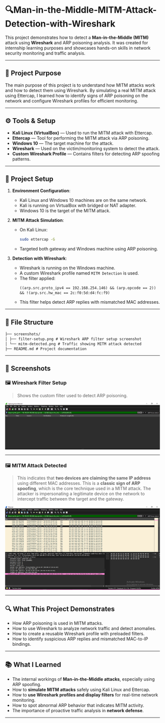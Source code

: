 # 🔍Man-in-the-Middle-MITM-Attack-Detection-with-Wireshark
This project demonstrates how to detect a **Man-in-the-Middle (MITM)** attack using **Wireshark** and ARP poisoning analysis. It was created for internship learning purposes and showcases hands-on skills in network security monitoring and traffic analysis.

---

## 📌 Project Purpose

The main purpose of this project is to understand how MITM attacks work and how to detect them using Wireshark. By simulating a real MITM attack using Ettercap, I learned how to identify signs of ARP poisoning on the network and configure Wireshark profiles for efficient monitoring.

---

## ⚙️ Tools & Setup

- **Kali Linux (VirtualBox)** — Used to run the MITM attack with Ettercap.
- **Ettercap** — Tool for performing the MITM attack via ARP poisoning.
- **Windows 10** — The target machine for the attack.
- **Wireshark** — Used on the victim/monitoring system to detect the attack.
- **Custom Wireshark Profile** — Contains filters for detecting ARP spoofing patterns.

---

## 🧪 Project Setup

1. **Environment Configuration**:
   - Kali Linux and Windows 10 machines are on the same network.
   - Kali is running on VirtualBox with bridged or NAT adapter.
   - Windows 10 is the target of the MITM attack.

2. **MITM Attack Simulation**:
   - On Kali Linux:
     ```bash
     sudo ettercap -G
     ```
   - Targeted both gateway and Windows machine using ARP poisoning.

3. **Detection with Wireshark**:
   - Wireshark is running on the Windows machine.
   - A custom Wireshark profile named `MITM Detection` is used.
   - The filter applied:
     ```wireshark
     ((arp.src.proto_ipv4 == 192.168.254.146) && (arp.opcode == 2)) && !(arp.src.hw_mac == 2c:f0:5d:d4:fc:f9)
     ```
   - This filter helps detect ARP replies with mismatched MAC addresses.

---
## 📁 File Structure

```text
├── screenshots/
│ ├── filter-setup.png # Wireshark ARP filter setup screenshot
│ └── mitm-detected.png # Traffic showing MITM attack detected
├── README.md # Project documentation
```

---

## 📸 Screenshots

### 🖼️ Wireshark Filter Setup
> Shows the custom filter used to detect ARP poisoning.

![Wireshark Filter Setup](./screenshots/filter-setup.PNG)

---

### 🖼️ MITM Attack Detected
> This indicates that **two devices are claiming the same IP address** using different MAC addresses. This is a **classic sign of ARP spoofing**, which is the core technique used in a MITM attack. The attacker is impersonating a legitimate device on the network to intercept traffic between the target and the gateway.

![MITM Detected](./screenshots/mitm-detected.PNG)

---

## 🔍 What This Project Demonstrates

- How ARP poisoning is used in MITM attacks.
- How to use Wireshark to analyze network traffic and detect anomalies.
- How to create a reusable Wireshark profile with preloaded filters.
- How to identify suspicious ARP replies and mismatched MAC-to-IP bindings.

---

## 📚 What I Learned

- The internal workings of **Man-in-the-Middle attacks**, especially using ARP spoofing.
- How to **simulate MITM attacks** safely using Kali Linux and Ettercap.
- How to **use Wireshark profiles and display filters** for real-time network monitoring.
- How to spot abnormal ARP behavior that indicates MITM activity.
- The importance of proactive traffic analysis in **network defense**.

---




